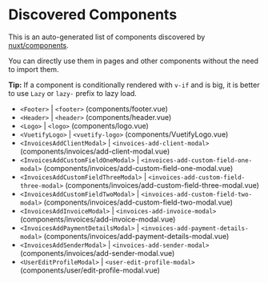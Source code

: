 # Discovered Components

This is an auto-generated list of components discovered by [nuxt/components](https://github.com/nuxt/components).

You can directly use them in pages and other components without the need to import them.

**Tip:** If a component is conditionally rendered with `v-if` and is big, it is better to use `Lazy` or `lazy-` prefix to lazy load.

- `<Footer>` | `<footer>` (components/footer.vue)
- `<Header>` | `<header>` (components/header.vue)
- `<Logo>` | `<logo>` (components/logo.vue)
- `<VuetifyLogo>` | `<vuetify-logo>` (components/VuetifyLogo.vue)
- `<InvoicesAddClientModal>` | `<invoices-add-client-modal>` (components/invoices/add-client-modal.vue)
- `<InvoicesAddCustomFieldOneModal>` | `<invoices-add-custom-field-one-modal>` (components/invoices/add-custom-field-one-modal.vue)
- `<InvoicesAddCustomFieldThreeModal>` | `<invoices-add-custom-field-three-modal>` (components/invoices/add-custom-field-three-modal.vue)
- `<InvoicesAddCustomFieldTwoModal>` | `<invoices-add-custom-field-two-modal>` (components/invoices/add-custom-field-two-modal.vue)
- `<InvoicesAddInvoiceModal>` | `<invoices-add-invoice-modal>` (components/invoices/add-invoice-modal.vue)
- `<InvoicesAddPaymentDetailsModal>` | `<invoices-add-payment-details-modal>` (components/invoices/add-payment-details-modal.vue)
- `<InvoicesAddSenderModal>` | `<invoices-add-sender-modal>` (components/invoices/add-sender-modal.vue)
- `<UserEditProfileModal>` | `<user-edit-profile-modal>` (components/user/edit-profile-modal.vue)
